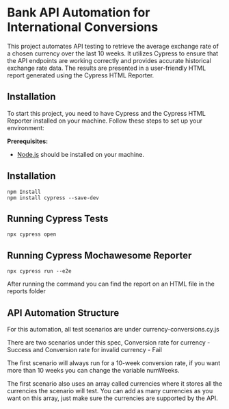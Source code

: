 # Bank API Automation for International Conversions

This project automates API testing to retrieve the average exchange rate of a chosen currency over the last 10 weeks. It utilizes Cypress to ensure that the API endpoints are working correctly and provides accurate historical exchange rate data. The results are presented in a user-friendly HTML report generated using the Cypress HTML Reporter.

## Installation

To start this project, you need to have Cypress and the Cypress HTML Reporter installed on your machine. Follow these steps to set up your environment:

**Prerequisites:**

   - [Node.js](https://nodejs.org/) should be installed on your machine.

## Installation

 
   ```shell
   npm Install 
   npm install cypress --save-dev
   ```

## Running Cypress Tests

  ```
  npx cypress open
  ```

## Running Cypress Mochawesome Reporter

  ```
  npx cypress run --e2e
  ```

After running the command you can find the report on an HTML file in the reports folder

## API Automation Structure

For this automation, all test scenarios are under currency-conversions.cy.js

There are two scenarios under this spec, Conversion rate for currency - Success and Conversion rate for invalid currency - Fail

The first scenario will always run for a 10-week conversion rate, if you want more than 10 weeks you can change the variable numWeeks.

The first scenario also uses an array called currencies where it stores all the currencies the scenario will test. You can add as many currencies as you want on this array, just make sure the currencies are supported by the API.


